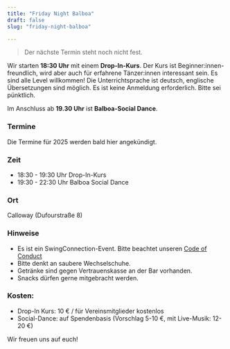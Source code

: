 ```yaml
---
title: "Friday Night Balboa"
draft: false
slug: "friday-night-balboa"

---
```


> Der nächste Termin steht noch nicht fest.

Wir starten **18:30 Uhr** mit einem **Drop-In-Kurs**. Der Kurs ist Beginner:innen-freundlich, wird aber auch für erfahrene Tänzer:innen interessant sein. Es sind alle Level willkommen! Die Unterrichtsprache ist deutsch, englische Übersetzungen sind möglich. Es ist keine Anmeldung erforderlich. Bitte sei pünktlich.

Im Anschluss ab **19.30 Uhr** ist **Balboa-Social Dance**. 

### Termine
Die Termine für 2025 werden bald hier angekündigt.

### Zeit
- 18:30 - 19:30 Uhr Drop-In-Kurs
- 19:30 - 22:30 Uhr Balboa Social Dance

### Ort
Calloway (Dufourstraße 8)

### Hinweise
- Es ist ein SwingConnection-Event. Bitte beachtet unseren [Code of Conduct](../Code_of_Conduct_-_Kurse.pdf)
- Bitte denkt an saubere Wechselschuhe.  
- Getränke sind gegen Vertrauenskasse an der Bar vorhanden.  
- Snacks dürfen gerne mitgebracht werden.  

### Kosten:
- Drop-In Kurs: 10 € / für Vereinsmitglieder kostenlos
- Social-Dance: auf Spendenbasis (Vorschlag 5-10 €, mit Live-Musik: 12-20 €)

Wir freuen uns auf euch! 
